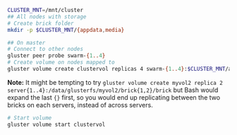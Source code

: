 ```bash
CLUSTER_MNT=/mnt/cluster
## All nodes with storage
# Create brick folder   
mkdir -p $CLUSTER_MNT/{appdata,media}

## On master
# Connect to other nodes
gluster peer probe swarm-{1..4}
# Create volume on nodes mapped to
gluster volume create clustervol replicas 4 swarm-{1..4}:$CLUSTER_MNT/appdata swarm-{1..4}:$CLUSTER_MNT/media
```

**Note:** It might be tempting to try `gluster volume create myvol2 replica 2 server{1..4}:/data/glusterfs/myvol2/brick{1,2}/brick` but Bash would expand the last `{}` first, so you would end up replicating between the two bricks on each servers, instead of across servers.

```bash
# Start volume
gluster volume start clustervol
```